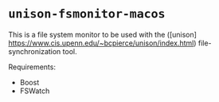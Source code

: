 `unison-fsmonitor-macos`
========================

This is a file system monitor to be used with the
([unison]  https://www.cis.upenn.edu/~bcpierce/unison/index.html)
file-synchronization tool.

Requirements:
* Boost
* FSWatch
